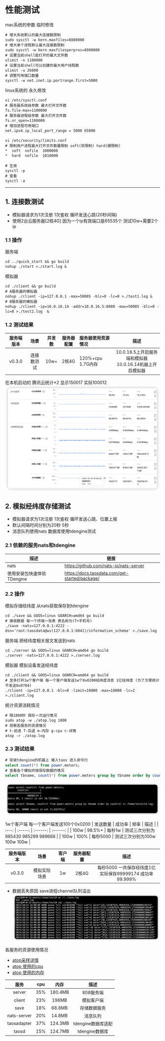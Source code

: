 # 性能测试

mac系统的参数 临时修改
``` shell
# 增大系统默认的最大连接数限制
sudo sysctl -w kern.maxfiles=8880000
# 增大单个进程默认最大连接数限制
sudo sysctl -w kern.maxfilesperproc=8990000
# 设置当前shell能打开的最大文件数
ulimit -n 1100000
# 设置当前shell可以创建的最大用户线程数
ulimit -u 26600
# 调整可用端口数量
sysctl -w net.inet.ip.portrange.first=5000
```

linux系统的 永久修改
``` shell
vi /etc/sysctl.conf
# 服务器系统级参数 最大打开文件数
fs.file-max=1100000
# 服务器进程级参数 最大打开文件数
fs.nr_open=1100000
# 增加进程可用端口
net.ipv4.ip_local_port_range = 5000 65000

vi /etc/security/limits.conf
# 限制用户进程最大打开文件数量限制 soft(软限制) hard(硬限制)
*  soft  nofile  1000000
*  hard  nofile  1010000

# 生效
sysctl -p
# 查看
sysctl -a
```

---
<h2 id="online"> 1. 连接数测试 </h2>

- 模拟器请求为1次注册 1次鉴权 循环发送心跳(20秒间隔)
- 使用2台云服务器[2核4G] 因为一个ip有效端口是65535个 测试10w+需要2个ip

### 1.1 操作
服务端
``` shell
cd ../quick_start && go build
nohup ./start >./start.log &
```

模拟器
``` shell
cd ./client && go build
# A服务器的模拟器
nohup ./client -ip=127.0.0.1 -max=50005 -blc=0 -lc=0 >./test1.log &
# B服务器的模拟器
nohup ./client -ip=10.0.16.14 -addr=10.0.16.5:8080 -max=50005 -blc=0 -lc=0 >./test2.log  &
```

### 1.2 测试结果
| 服务端版本  |   场景   | 并发数 |  服务器配置  | 服务器使用资源情况 |  描述  |
| :---:   | :-------: | :--: | :------: | :-------------- | :----------------------------: |
|  v0.3.0 | 连接数测试  | 10w+ |  2核4G | 120%+cpu 1.7G内存  | 10.0.16.5上开启服务端和模拟器  <br/> 10.0.16.14机器上开启模拟器 |

在本机启动的 腾讯云统计*2 显示150017 实际100012
![腾讯云监控情况](./testdata/tx.png)

<h2 id="save"> 2. 模拟经纬度存储测试 </h2>

- 模拟器请求为1次注册 1次鉴权 循环发送心跳、位置上报
- 默认间隔时间分别为20秒 5秒
- 消息队列使用nats 数据库使用tdengine测试

### 2.1 依赖的服务nats和tdengine
| 描述                | 链接                         |
|--------------------|------------------------------|
| nats    | https://github.com/nats-io/nats-server |
| 使用安装包快速体验 TDengine | https://docs.taosdata.com/get-started/package/ |

### 2.2 操作

模拟存储经纬度 从nats获取保存到tdengine
``` shell
cd ./save && GOOS=linux GOARCH=amd64 go build
# 接收数据 每一个终端一张表 表名称为(T+手机号)
./save -nats=127.0.0.1:4222 -dsn='root:taosdata@ws(127.0.0.1:6041)/information_schema' >./save.log
```

服务端 把经纬度相关报文发送到nats
``` shell
cd ./server && GOOS=linux GOARCH=amd64 go build
./server -nats=127.0.0.1:4222 >./server.log
```

模拟器 模拟设备发送经纬度
``` shell
cd ./client && GOOS=linux GOARCH=amd64 go build
# 至多打开1w个客户端 每一个客户端发送1w个0x0200经纬度消息 1亿经纬度 (为了方便统计 不发送0x0704)
./client -ip=127.0.0.1 -blc=0 -limit=10000 -max=10000 -lc=2 >./client.log
```

统计资源消耗情况
``` shell
# 隔1800秒 保存一次运行情况
sudo atop -w ./atop.log 1800
# 观察各服务的资源情况
# t-前进 T-后退 m-内存 g-cpu c-详情
atop -r ./atop.log
```

### 2.3 测试结果
``` sql
# 安装tdengine的机器上 输入taos 进入命令行
select count(*) from power.meters;
# 查看各个模拟终端保存数据的情况
select tbname, count(*) from power.meters group by tbname order by count(*) >> /home/test2/td.log;
```
![数据保存情况](./testdata/db.png)

1w个客户端 每一个客户端发送100个0x0200
| 发送数量 | 成功率 | 频率 | 描述 |
| :---: | :-----: | :------: | :------: |
| 100w |  98.5%+ | 每秒1w | 测试三次分别为985430 985299 989668 |
| 100w |  100% | 每秒5000 | 测试三次分别为100w 100w 100w |

| 服务端版本  |   场景   | 客户端 |  服务器配置  | 描述  |
| :---:   | :-------: | :--: | :------: | :----------------------------: |
|  v0.3.0 | 模拟实际场景  | 1w |  2核4G | 每秒5000 一共保存经纬度1亿  <br/> 实际保存99999174 成功率99.999% |

- 数据丢失原因 save进程channel队列溢出  <br/>
![数据丢失情况](./testdata/save.png)

各服务的资源使用情况
- [atop采样详情](./testdata/atop.log)
- [atop 使用的cpu](./testdata/atop_cpu.png)
- [atop 使用的内存](./testdata/atop_cpu.png)

| 服务  |   cpu   | 内存 | 描述 |
| :---:   | :-------: | :--: | :--: |
|  server | 35% | 180.4MB | 808服务端 |
|  client | 23% | 196MB | 模拟客户端 |
|  save |  18% | 68.8MB | 存储数据服务 |
|  nats-server | 20% | 14.8MB | 消息队列 |
|  taosadapter | 37% | 124.3MB | tdengine数据库适配 |
|  taosd | 15% | 124.7MB | tdengine数据库 |